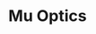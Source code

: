 ---
title: "Mu Optics"
layout: "project"
accent_color: "580061"
description: "Thermal imaging at consumer friendly prices."
categories: "ui graphics"
items:
- image: "mu.png"
  caption: "Mu Optics set out to build an affordable thermal imaging device that interfaced with your smartphone or laptop. I was hired to create Mu Optic's brand and design their website and mobile app."
- image: "mu-logos.png"
  caption: "A small selection of logos that made it to the final round."
- image: "muOptics-1.png"
  caption: "This layout that allows for quick access to all features and important settings. Easily adjust the viewing mode on the left-hand side. Change the infrared gradient by clicking on the thermal range indicator at the bottom of the screen. Switch infrared capture mode from photo to video at the bottom right. Initiate capture with the big red button."
- image: "muOptics-2.png"
  caption: "When in Crosshair mode, you can pinpoint a section of the live infrared feed to receive a temperature reading."
- image: "muOptics-3.png"
  caption: "Projects view."
- image: "muOptics-4.png"
  caption: "Edit mode. Here you can select one or more projects and export or delete them."
- image: "muOptics-5.png"
  caption: "Photos listed in a project. Each item contains the original photo as well as the infrared image so they can be easily compared after the thermal image is captured."
- image: "muOptics-6.png"
  caption: "Edit mode for infrared photos and videos."
- image: "muOptics-web-1.png"
  caption: "Mu Optic's website."
- image: "muOptics-web-2.png"
  caption: "Initial website concept."
---